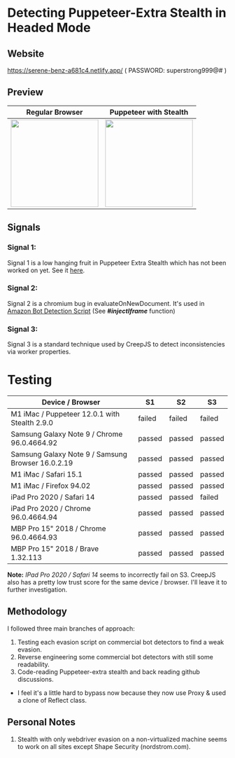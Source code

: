 # Detecting Puppeteer-Extra Stealth in Headed Mode

## Website
https://serene-benz-a681c4.netlify.app/ ( PASSWORD: superstrong999@# )

## Preview
| Regular Browser | Puppeteer with Stealth |
|-----------------|------------------------|
|<img src="https://user-images.githubusercontent.com/11026445/145713931-80eec91d-42be-423a-99d7-5a70a58ac2bd.png" width="200">|<img src="https://user-images.githubusercontent.com/11026445/145714077-35426b3d-552a-4af2-84dd-49134212b2b4.png" width="200">|

## Signals

### Signal 1:
Signal 1 is a low hanging fruit in Puppeteer Extra Stealth which has not been worked on yet. See it [here](https://github.com/berstend/puppeteer-extra/pull/565).

### Signal 2:
Signal 2 is a chromium bug in evaluateOnNewDocument. It's used in [Amazon Bot Detection Script](https://github.com/chris124567/commercial-bot-detectors/blob/master/files/amazon.j) (See **#_injectIframe_** function)

### Signal 3:
Signal 3 is a standard technique used by CreepJS to detect inconsistencies via worker properties.

# Testing
| Device / Browser                                  | S1     | S2     | S3     |
|---------------------------------------------------|--------|--------|--------|
| M1 iMac / Puppeteer 12.0.1 with Stealth 2.9.0     | failed | failed | failed |
| Samsung Galaxy Note 9 / Chrome 96.0.4664.92       | passed | passed | passed |
| Samsung Galaxy Note 9 / Samsung Browser 16.0.2.19 | passed | passed | passed |
| M1 iMac / Safari 15.1                             | passed | passed | passed |
| M1 iMac / Firefox 94.02                           | passed | passed | passed |
| iPad Pro 2020 / Safari 14                         | passed | passed | failed |
| iPad Pro 2020 / Chrome 96.0.4664.94               | passed | passed | passed |
| MBP Pro 15" 2018 / Chrome 96.0.4664.93            | passed | passed | passed |
| MBP Pro 15" 2018 / Brave 1.32.113                 | passed | passed | passed |

**Note:** _IPad Pro 2020 / Safari 14_ seems to incorrectly fail on S3. CreepJS also has a pretty low trust score for the same device / browser. I'll leave it to further investigation.

## Methodology
I followed three main branches of approach:
1. Testing each evasion script on commercial bot detectors to find a weak evasion.
1. Reverse engineering some commercial bot detectors with still some readability.
2. Code-reading Puppeteer-extra stealth and back reading github discussions.
  - I feel it's a little hard to bypass now because they now use Proxy & used a clone of Reflect class.

## Personal Notes
1. Stealth with only webdriver evasion on a non-virtualized machine seems to work on all sites except Shape Security (nordstrom.com).
